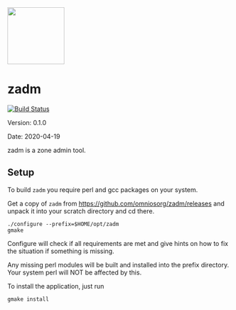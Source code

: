 <img src="http://www.omniosce.org/OmniOSce_logo.svg" height="128">

zadm
=========

[![Build Status](https://travis-ci.org/omniosorg/zadm.svg?branch=master)](https://travis-ci.org/omniosorg/zadm)

Version: 0.1.0

Date: 2020-04-19

zadm is a zone admin tool.

Setup
-----

To build `zadm` you require perl and gcc packages on your
system.

Get a copy of `zadm` from https://github.com/omniosorg/zadm/releases
and unpack it into your scratch directory and cd there.

    ./configure --prefix=$HOME/opt/zadm
    gmake

Configure will check if all requirements are met and give
hints on how to fix the situation if something is missing.

Any missing perl modules will be built and installed into the prefix
directory. Your system perl will NOT be affected by this.

To install the application, just run

    gmake install
